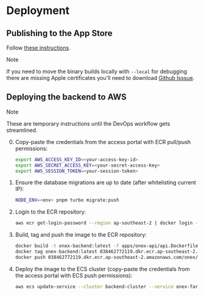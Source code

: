 # Deployment

## Publishing to the App Store

Follow [these instructions](https://docs.expo.dev/submit/ios/).

> [!NOTE]
> If you need to move the binary builds locally with `--local` for debugging there are missing Apple
> certificates you'll need to download [Github Isssue](https://github.com/expo/eas-cli/issues/1331#issuecomment-1235603312).

## Deploying the backend to AWS

> [!NOTE]
> These are temporary instructions until the DevOps workflow gets streamlined.

0. Copy-paste the credentials from the access portal with ECR pull/push permissions:

    ```bash
    export AWS_ACCESS_KEY_ID=<your-access-key-id>
    export AWS_SECRET_ACCESS_KEY=<your-secret-access-key>
    export AWS_SESSION_TOKEN=<your-session-token>
    ```

1. Ensure the database migrations are up to date (after whitelisting current IP):

    ```bash
    NODE_ENV=<env> pnpm turbo migrate:push
    ```

2. Login to the ECR repository:

    ```bash
    aws ecr get-login-password --region ap-southeast-2 | docker login --username AWS --password-stdin 038462772119.dkr.ecr.ap-southeast-2.amazonaws.com
    ```

3. Build, tag and push the image to the ECR repository:

    ```bash
    docker build -t onex-backend:latest -f apps/onex-api/api.Dockerfile .
    docker tag onex-backend:latest 038462772119.dkr.ecr.ap-southeast-2.amazonaws.com/onex/backend
    docker push 038462772119.dkr.ecr.ap-southeast-2.amazonaws.com/onex/backend 
    ```

4. Deploy the image to the ECS cluster (copy-paste the credentials from the access portal with ECS push permissions):

    ```bash
    aws ecs update-service --cluster backend-cluster --service onex-fargate-service --force-new-deployment
    ```
